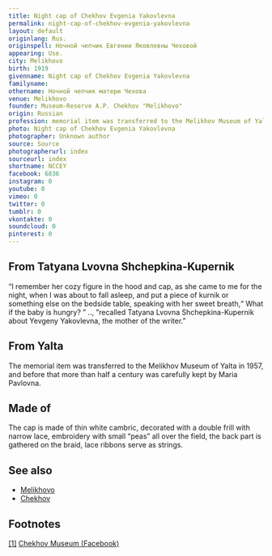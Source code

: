 ```yaml
---
title: Night cap of Chekhov Evgenia Yakovlevna
permalink: night-cap-of-chekhov-evgenia-yakovlevna
layout: default
originlang: Rus.
originspell: Ночной чепчик Евгении Яковлевны Чеховой
appearing: Use.
city: Melikhovo
birth: 1919
givenname: Night cap of Chekhov Evgenia Yakovlevna
familyname:
othername: Ночной чепчик матери Чехова
venue: Melikhovo
founder: Museum-Reserve A.P. Chekhov "Melikhovo"
origin: Russian
profession: memorial item was transferred to the Melikhov Museum of Yalta in 1957, and before that more than half a century was carefully kept by Maria Pavlovna
photo: Night cap of Chekhov Evgenia Yakovlevna
photographer: Unknown author
source: Source
photographerurl: index
sourceurl: index
shortname: NCCEY
facebook: 6836
instagram: 0
youtube: 0
vimeo: 0
twitter: 0
tumblr: 0
vkontakte: 0
soundcloud: 0
pinterest: 0
---
```


<!---
To edit top block see
icon "Meta Data"
on right menu
Full edit instructions
indexmod.gq/edit
-->
## From Tatyana Lvovna Shchepkina-Kupernik

“I remember her cozy figure in the hood and cap, as she came to me for the night, when I was about to fall asleep, and put a piece of kurnik or something else on the bedside table, speaking with her sweet breath,“ What if the baby is hungry? ” .., ”recalled Tatyana Lvovna Shchepkina-Kupernik about Yevgeny Yakovlevna, the mother of the writer.”


## From Yalta

The memorial item was transferred to the Melikhov Museum of Yalta in 1957, and before that more than half a century was carefully kept by Maria Pavlovna.

## Made of

The cap is made of thin white cambric, decorated with a double frill with narrow lace, embroidery with small “peas” all over the field, the back part is gathered on the braid, lace ribbons serve as strings.

## See also

+ [Melikhovo](index)
+ [Chekhov](index)

## Footnotes

[[1]](#a1) <span id="f1"></span> [Chekhov Museum  (Facebook)](https://www.facebook.com/chekhovmuseum/)
